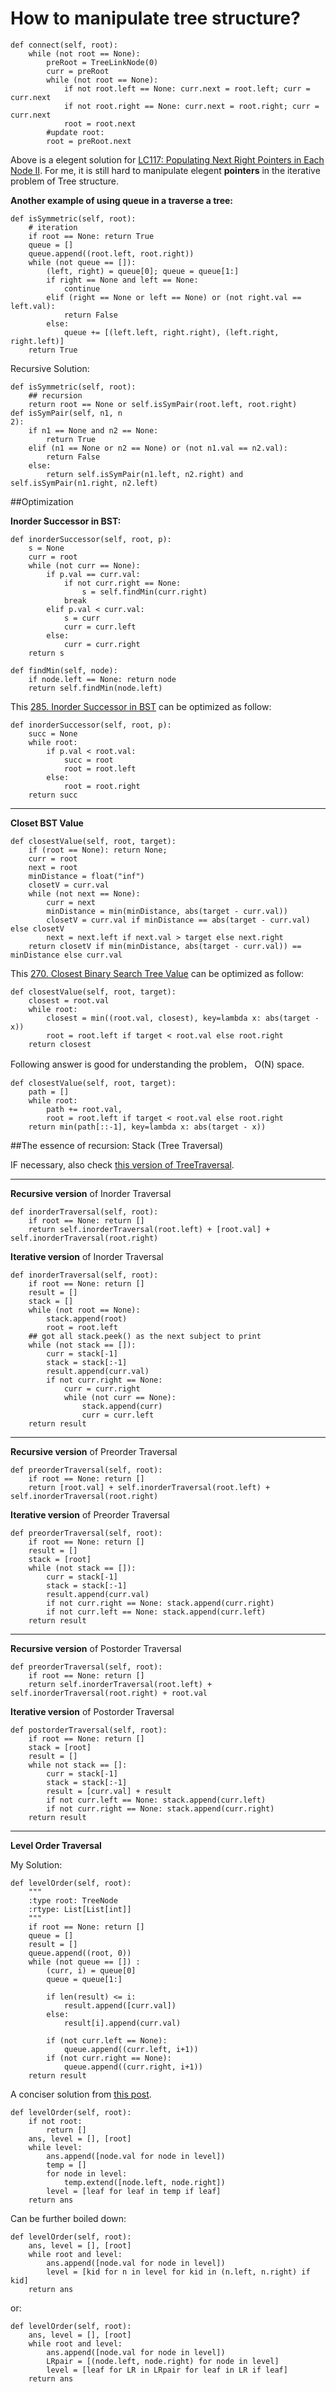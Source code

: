 # How to manipulate tree structure?
```
def connect(self, root):
    while (not root == None):
        preRoot = TreeLinkNode(0)
        curr = preRoot
        while (not root == None):
            if not root.left == None: curr.next = root.left; curr = curr.next
            if not root.right == None: curr.next = root.right; curr = curr.next
            root = root.next
        #update root:
        root = preRoot.next
```
Above is a elegent solution for [LC117: Populating Next Right Pointers in Each Node II](https://leetcode.com/problems/populating-next-right-pointers-in-each-node-ii/description/). For me, it is still hard to manipulate elegent **pointers** in the iterative problem of Tree structure.

**Another example of using queue in a traverse a tree:**

```
def isSymmetric(self, root):
    # iteration
    if root == None: return True
    queue = []
    queue.append((root.left, root.right))
    while (not queue == []):
        (left, right) = queue[0]; queue = queue[1:]
        if right == None and left == None:
            continue
        elif (right == None or left == None) or (not right.val == left.val):
            return False
        else:
            queue += [(left.left, right.right), (left.right, right.left)]
    return True
```

Recursive Solution:

```
def isSymmetric(self, root):
    ## recursion
    return root == None or self.isSymPair(root.left, root.right)
def isSymPair(self, n1, n
2):
    if n1 == None and n2 == None:
        return True
    elif (n1 == None or n2 == None) or (not n1.val == n2.val):
        return False
    else:
        return self.isSymPair(n1.left, n2.right) and self.isSymPair(n1.right, n2.left)
```

##Optimization

**Inorder Successor in BST:**


```
def inorderSuccessor(self, root, p):
    s = None
    curr = root
    while (not curr == None):
        if p.val == curr.val:
            if not curr.right == None:
                s = self.findMin(curr.right)
            break
        elif p.val < curr.val:
            s = curr
            curr = curr.left
        else:
            curr = curr.right
    return s
    
def findMin(self, node):
    if node.left == None: return node
    return self.findMin(node.left)
```     
This [285. Inorder Successor in BST](https://leetcode.com/problems/inorder-successor-in-bst/discuss/) can be optimized as follow:

```
def inorderSuccessor(self, root, p):
	succ = None
	while root:
	    if p.val < root.val:
	        succ = root
	        root = root.left
	    else:
	        root = root.right
	return succ
```

---

**Closet BST Value**

```
def closestValue(self, root, target):
    if (root == None): return None;
    curr = root
    next = root
    minDistance = float("inf")
    closetV = curr.val
    while (not next == None):
        curr = next
        minDistance = min(minDistance, abs(target - curr.val))
        closetV = curr.val if minDistance == abs(target - curr.val) else closetV
        next = next.left if next.val > target else next.right
    return closetV if min(minDistance, abs(target - curr.val)) == minDistance else curr.val
```

This [270. Closest Binary Search Tree Value](https://leetcode.com/problems/closest-binary-search-tree-value/discuss/) can be optimized as follow:

```
def closestValue(self, root, target):
    closest = root.val
    while root:
        closest = min((root.val, closest), key=lambda x: abs(target - x))
        root = root.left if target < root.val else root.right
    return closest
```
Following answer is good for understanding the problem， O(N) space.

```
def closestValue(self, root, target):
    path = []
    while root:
        path += root.val,
        root = root.left if target < root.val else root.right
    return min(path[::-1], key=lambda x: abs(target - x))
```
##The essence of recursion: Stack (Tree Traversal)

IF necessary, also check [this version of TreeTraversal](https://leetcode.com/problems/binary-tree-postorder-traversal/discuss/).

---
**Recursive version** of Inorder Traversal

```
def inorderTraversal(self, root):
    if root == None: return []
    return self.inorderTraversal(root.left) + [root.val] + self.inorderTraversal(root.right)
```
**Iterative version** of Inorder Traversal

```
def inorderTraversal(self, root):
    if root == None: return []
    result = []
    stack = []
    while (not root == None):
        stack.append(root)
        root = root.left
    ## got all stack.peek() as the next subject to print
    while (not stack == []):
        curr = stack[-1]
        stack = stack[:-1]
        result.append(curr.val)
        if not curr.right == None:
            curr = curr.right
            while (not curr == None):
                stack.append(curr)
                curr = curr.left
    return result
```
---
**Recursive version** of Preorder Traversal

```
def preorderTraversal(self, root):
    if root == None: return []
    return [root.val] + self.inorderTraversal(root.left) + self.inorderTraversal(root.right)
```

**Iterative version** of Preorder Traversal

```
def preorderTraversal(self, root):
    if root == None: return []
    result = []
    stack = [root]
    while (not stack == []):
        curr = stack[-1]
        stack = stack[:-1]
        result.append(curr.val)
        if not curr.right == None: stack.append(curr.right)
        if not curr.left == None: stack.append(curr.left)
    return result
```
---
**Recursive version** of Postorder Traversal

```
def preorderTraversal(self, root):
    if root == None: return []
    return self.inorderTraversal(root.left) + self.inorderTraversal(root.right) + root.val
```

**Iterative version** of Postorder Traversal

```
def postorderTraversal(self, root):
    if root == None: return []
    stack = [root]
    result = []
    while not stack == []:
        curr = stack[-1]
        stack = stack[:-1]
        result = [curr.val] + result
        if not curr.left == None: stack.append(curr.left)
        if not curr.right == None: stack.append(curr.right)
    return result
```

---
**Level Order Traversal**

My Solution:

```
def levelOrder(self, root):
    """
    :type root: TreeNode
    :rtype: List[List[int]]
    """
    if root == None: return []
    queue = []
    result = []
    queue.append((root, 0))
    while (not queue == []) :
        (curr, i) = queue[0]
        queue = queue[1:]
        
        if len(result) <= i:
            result.append([curr.val])
        else:
            result[i].append(curr.val)
            
        if (not curr.left == None):
            queue.append((curr.left, i+1))
        if (not curr.right == None):
            queue.append((curr.right, i+1))
    return result
```

A conciser solution from [this post](https://discuss.leetcode.com/topic/26402/5-6-lines-fast-python-solution-48-ms/2).

```
def levelOrder(self, root):
    if not root:
        return []
    ans, level = [], [root]
    while level:
        ans.append([node.val for node in level])
        temp = []
        for node in level:
            temp.extend([node.left, node.right])
        level = [leaf for leaf in temp if leaf]
    return ans
```

Can be further boiled down:

```
def levelOrder(self, root):
    ans, level = [], [root]
    while root and level:
        ans.append([node.val for node in level])            
        level = [kid for n in level for kid in (n.left, n.right) if kid]
    return ans
```

or:

```
def levelOrder(self, root):
    ans, level = [], [root]
    while root and level:
        ans.append([node.val for node in level])
        LRpair = [(node.left, node.right) for node in level]
        level = [leaf for LR in LRpair for leaf in LR if leaf]
    return ans
```